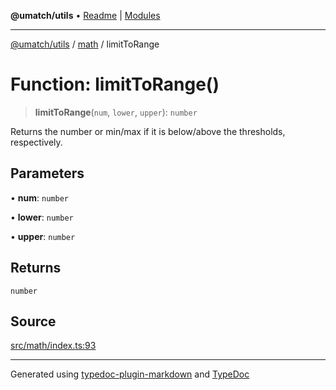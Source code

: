 **@umatch/utils** • [Readme](../../index.md) \| [Modules](../../modules.md)

***

[@umatch/utils](../../modules.md) / [math](../index.md) / limitToRange

# Function: limitToRange()

> **limitToRange**(`num`, `lower`, `upper`): `number`

Returns the number or min/max if it is below/above the thresholds, respectively.

## Parameters

• **num**: `number`

• **lower**: `number`

• **upper**: `number`

## Returns

`number`

## Source

[src/math/index.ts:93](https://github.com/umatch-oficial/utils/blob/0b3210d/src/math/index.ts#L93)

***

Generated using [typedoc-plugin-markdown](https://www.npmjs.com/package/typedoc-plugin-markdown) and [TypeDoc](https://typedoc.org/)
